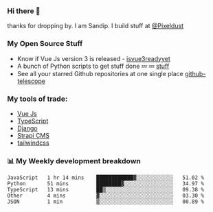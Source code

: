 ### Hi there 👋

thanks for dropping by.
I am Sandip. I build stuff at [@Pixeldust](github.com/pixeldust-in/)

###  **My Open Source Stuff**

 - Know if Vue Js version 3 is released -  [isvue3readyyet](https://github.com/sandiprb/isvue3readyyet)
 - A bunch of Python scripts to get stuff done 💤 💤 [stuff](https://github.com/sandiprb/stuff)
 - See all your starred Github repositories at one single place [github-telescope](https://github.com/sandiprb/github-telescope)



###  **My tools of trade:**
 - [Vue Js](https://github.com/vuejs/vue/)
 - [TypeScript](https://github.com/microsoft/TypeScript)
 - [Django](github.com/django/django)
 - [Strapi CMS](github.com/strapi/strapi)
 - [tailwindcss](https://github.com/tailwindlabs/tailwindcss)


###  📊 **My Weekly development breakdown**
<!--START_SECTION:waka-->
```text
JavaScript   1 hr 14 mins    ████████████▓░░░░░░░░░░░░   51.02 % 
Python       51 mins         ████████▓░░░░░░░░░░░░░░░░   34.97 % 
TypeScript   13 mins         ██▒░░░░░░░░░░░░░░░░░░░░░░   09.38 % 
Other        4 mins          ▓░░░░░░░░░░░░░░░░░░░░░░░░   03.30 % 
JSON         1 min           ▒░░░░░░░░░░░░░░░░░░░░░░░░   00.89 % 
```
<!--END_SECTION:waka-->
